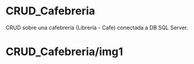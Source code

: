 # CRUD_Cafebreria
CRUD sobre una cafebrería (Librería - Cafe) conectada a DB SQL Server.

# CRUD_Cafebreria/img1
